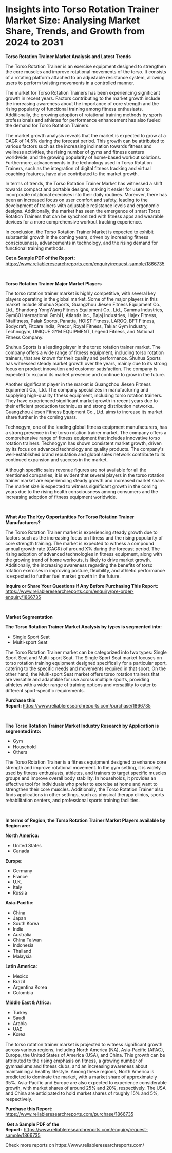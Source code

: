 <p><h1>Insights into Torso Rotation Trainer Market Size: Analysing Market Share, Trends, and Growth from 2024 to 2031</h1></p><p><strong>Torso Rotation Trainer Market Analysis and Latest Trends</strong></p>
<p><p>The Torso Rotation Trainer is an exercise equipment designed to strengthen the core muscles and improve rotational movements of the torso. It consists of a rotating platform attached to an adjustable resistance system, allowing users to perform twisting movements in a controlled manner.</p><p>The market for Torso Rotation Trainers has been experiencing significant growth in recent years. Factors contributing to the market growth include the increasing awareness about the importance of core strength and the rising popularity of functional training among fitness enthusiasts. Additionally, the growing adoption of rotational training methods by sports professionals and athletes for performance enhancement has also fueled the demand for Torso Rotation Trainers.</p><p>The market growth analysis reveals that the market is expected to grow at a CAGR of 14.5% during the forecast period. This growth can be attributed to various factors such as the increasing inclination towards fitness and wellness activities, the rising number of gyms and fitness centers worldwide, and the growing popularity of home-based workout solutions. Furthermore, advancements in the technology used in Torso Rotation Trainers, such as the integration of digital fitness tracking and virtual coaching features, have also contributed to the market growth.</p><p>In terms of trends, the Torso Rotation Trainer Market has witnessed a shift towards compact and portable designs, making it easier for users to incorporate rotational exercises into their daily routines. Moreover, there has been an increased focus on user comfort and safety, leading to the development of trainers with adjustable resistance levels and ergonomic designs. Additionally, the market has seen the emergence of smart Torso Rotation Trainers that can be synchronized with fitness apps and wearable devices for a more comprehensive workout tracking experience.</p><p>In conclusion, the Torso Rotation Trainer Market is expected to exhibit substantial growth in the coming years, driven by increasing fitness consciousness, advancements in technology, and the rising demand for functional training methods.</p></p>
<p><strong>Get a Sample PDF of the Report:&nbsp;</strong> <a href="https://www.reliableresearchreports.com/enquiry/request-sample/1866735">https://www.reliableresearchreports.com/enquiry/request-sample/1866735</a></p>
<p>&nbsp;</p>
<p><strong>Torso Rotation Trainer Major Market Players</strong></p>
<p><p>The torso rotation trainer market is highly competitive, with several key players operating in the global market. Some of the major players in this market include Shuhua Sports, Guangzhou Jiesen Fitness Equipment Co., Ltd., Shandong YongWang Fitness Equipment Co., Ltd., Gamma Industries, Gym80 International GmbH, Atlantis inc., Bajaj Industries, Hajex Fitness, Ntaifitness, Palak Sports, Panatta, HOIST Fitness, LAROQ, BFT Fitness, Bodycraft, Fitcare India, Precor, Royal Fitness, Takiar Gym Industry, Technogym, UNIQUE GYM EQUIPMENT, Legend Fitness, and National Fitness Company. </p><p>Shuhua Sports is a leading player in the torso rotation trainer market. The company offers a wide range of fitness equipment, including torso rotation trainers, that are known for their quality and performance. Shuhua Sports has witnessed steady market growth over the years, mainly due to its strong focus on product innovation and customer satisfaction. The company is expected to expand its market presence and continue to grow in the future.</p><p>Another significant player in the market is Guangzhou Jiesen Fitness Equipment Co., Ltd. The company specializes in manufacturing and supplying high-quality fitness equipment, including torso rotation trainers. They have experienced significant market growth in recent years due to their efficient production techniques and strong distribution networks. Guangzhou Jiesen Fitness Equipment Co., Ltd. aims to increase its market share further in the coming years.</p><p>Technogym, one of the leading global fitness equipment manufacturers, has a strong presence in the torso rotation trainer market. The company offers a comprehensive range of fitness equipment that includes innovative torso rotation trainers. Technogym has shown consistent market growth, driven by its focus on advanced technology and quality products. The company's well-established brand reputation and global sales network contribute to its continued expansion and success in the market.</p><p>Although specific sales revenue figures are not available for all the mentioned companies, it is evident that several players in the torso rotation trainer market are experiencing steady growth and increased market share. The market size is expected to witness significant growth in the coming years due to the rising health consciousness among consumers and the increasing adoption of fitness equipment worldwide.</p></p>
<p>&nbsp;</p>
<p><strong>What Are The Key Opportunities For Torso Rotation Trainer Manufacturers?</strong></p>
<p><p>The Torso Rotation Trainer market is experiencing steady growth due to factors such as the increasing focus on fitness and the rising popularity of core strength training. The market is expected to witness a compound annual growth rate (CAGR) of around X% during the forecast period. The rising adoption of advanced technologies in fitness equipment, along with the growing trend of home workouts, is likely to drive market growth. Additionally, the increasing awareness regarding the benefits of torso rotation exercises in improving posture, flexibility, and athletic performance is expected to further fuel market growth in the future.</p></p>
<p><strong>Inquire or Share Your Questions If Any Before Purchasing This Report:</strong> <a href="https://www.reliableresearchreports.com/enquiry/pre-order-enquiry/1866735">https://www.reliableresearchreports.com/enquiry/pre-order-enquiry/1866735</a></p>
<p>&nbsp;</p>
<p><strong>Market Segmentation</strong></p>
<p><strong>The Torso Rotation Trainer Market Analysis by types is segmented into:</strong></p>
<p><ul><li>Single Sport Seat</li><li>Multi-sport Seat</li></ul></p>
<p><p>The Torso Rotation Trainer market can be categorized into two types: Single Sport Seat and Multi-sport Seat. The Single Sport Seat market focuses on torso rotation training equipment designed specifically for a particular sport, catering to the specific needs and movements required in that sport. On the other hand, the Multi-sport Seat market offers torso rotation trainers that are versatile and adaptable for use across multiple sports, providing athletes with a wider range of training options and versatility to cater to different sport-specific requirements.</p></p>
<p><strong>Purchase this Report:&nbsp;</strong><a href="https://www.reliableresearchreports.com/purchase/1866735">https://www.reliableresearchreports.com/purchase/1866735</a></p>
<p>&nbsp;</p>
<p><strong>The Torso Rotation Trainer Market Industry Research by Application is segmented into:</strong></p>
<p><ul><li>Gym</li><li>Household</li><li>Others</li></ul></p>
<p><p>The Torso Rotation Trainer is a fitness equipment designed to enhance core strength and improve rotational movement. In the gym setting, it is widely used by fitness enthusiasts, athletes, and trainers to target specific muscles groups and improve overall body stability. In households, it provides an effective tool for individuals who prefer to exercise at home and want to strengthen their core muscles. Additionally, the Torso Rotation Trainer also finds applications in other settings, such as physical therapy clinics, sports rehabilitation centers, and professional sports training facilities.</p></p>
<p>&nbsp;</p>
<p><strong>In terms of Region, the Torso Rotation Trainer Market Players available by Region are:</strong></p>
<p>
    <p> <strong> North America: </strong>
        <ul>
            <li>United States</li>
            <li>Canada</li>
        </ul>
        </p> 
    <p> <strong> Europe: </strong>
        <ul>
            <li>Germany</li>
            <li>France</li>
            <li>U.K.</li>
            <li>Italy</li>
            <li>Russia</li>
        </ul>
        </p> 
    <p> <strong> Asia-Pacific: </strong>
        <ul>
            <li>China</li>
            <li>Japan</li>
            <li>South Korea</li>
            <li>India</li>
            <li>Australia</li>
            <li>China Taiwan</li>
            <li>Indonesia</li>
            <li>Thailand</li>
            <li>Malaysia</li>
        </ul>
        </p> 
    <p> <strong> Latin America: </strong>
        <ul>
            <li>Mexico</li>
            <li>Brazil</li>
            <li>Argentina Korea</li>
            <li>Colombia</li>
        </ul>
        </p> 
    <p> <strong> Middle East & Africa: </strong>
        <ul>
            <li>Turkey</li>
            <li>Saudi</li>
            <li>Arabia</li>
            <li>UAE</li>
            <li>Korea</li>
        </ul>
    </p>
    </p>
<p><p>The torso rotation trainer market is projected to witness significant growth across various regions, including North America (NA), Asia-Pacific (APAC), Europe, the United States of America (USA), and China. This growth can be attributed to the rising emphasis on fitness, a growing number of gymnasiums and fitness clubs, and an increasing awareness about maintaining a healthy lifestyle. Among these regions, North America is predicted to dominate the market, with a market share of approximately 35%. Asia-Pacific and Europe are also expected to experience considerable growth, with market shares of around 25% and 20%, respectively. The USA and China are anticipated to hold market shares of roughly 15% and 5%, respectively.</p></p>
<p><strong>Purchase this Report: </strong><a href="https://www.reliableresearchreports.com/purchase/1866735">https://www.reliableresearchreports.com/purchase/1866735</a></p>
<p>&nbsp;<strong>Get a Sample PDF of the Report:&nbsp;&nbsp;</strong><a href="https://www.reliableresearchreports.com/enquiry/request-sample/1866735">https://www.reliableresearchreports.com/enquiry/request-sample/1866735</a></p>
<p><strong></strong></p>
<p>Check more reports on https://www.reliableresearchreports.com/</p>